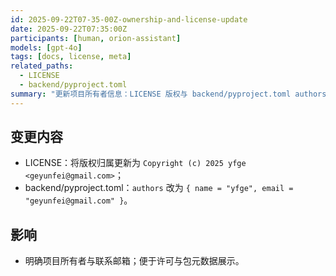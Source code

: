 ```yaml
---
id: 2025-09-22T07-35-00Z-ownership-and-license-update
date: 2025-09-22T07:35:00Z
participants: [human, orion-assistant]
models: [gpt-4o]
tags: [docs, license, meta]
related_paths:
  - LICENSE
  - backend/pyproject.toml
summary: "更新项目所有者信息：LICENSE 版权与 backend/pyproject.toml authors 设置为 yfge <geyunfei@gmail.com>"
---
```


## 变更内容

- LICENSE：将版权归属更新为 `Copyright (c) 2025 yfge <geyunfei@gmail.com>`；
- backend/pyproject.toml：`authors` 改为 `{ name = "yfge", email = "geyunfei@gmail.com" }`。

## 影响

- 明确项目所有者与联系邮箱；便于许可与包元数据展示。
